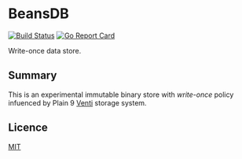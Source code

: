 # BeansDB
[![Build Status](https://travis-ci.com/eiri/beansdb.svg?branch=master)](https://travis-ci.com/eiri/beansdb)
[![Go Report Card](https://goreportcard.com/badge/github.com/eiri/beansdb)](https://goreportcard.com/report/github.com/eiri/beansdb)

Write-once data store.

## Summary

This is an experimental immutable binary store with _write-once_ policy infuenced by Plain 9 [Venti](https://en.wikipedia.org/wiki/Venti) storage system.

## Licence

[MIT](https://github.com/eiri/beansdb/blob/master/LICENSE)

